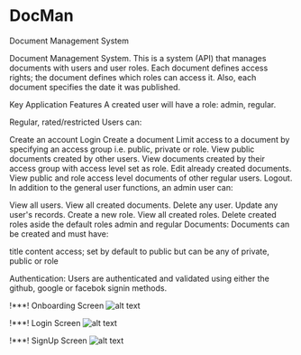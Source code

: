 # DocMan
Document Management System

Document Management System. This is a system (API) that manages documents with users and user roles. Each document defines access rights; the document defines which roles can access it. Also, each document specifies the date it was published.

Key Application Features
A created user will have a role: admin, regular.

Regular, rated/restricted Users can:

Create an account
Login
Create a document
Limit access to a document by specifying an access group i.e. public, private or role.
View public documents created by other users.
View documents created by their access group with access level set as role.
Edit already created documents.
View public and role access level documents of other regular users.
Logout.
In addition to the general user functions, an admin user can:

View all users.
View all created documents.
Delete any user.
Update any user's records.
Create a new role.
View all created roles.
Delete created roles aside the default roles admin and regular
Documents: Documents can be created and must have:

title
content
access; set by default to public but can be any of private, public or role

Authentication: Users are authenticated and validated using either the github, google or facebok signin methods.


!***!
Onboarding Screen
![alt text](https://res.cloudinary.com/dyuuulmg0/image/upload/c_scale,w_375/v1561296051/Simulator_Screen_Shot_-_iPhone_Xs_-_2019-06-23_at_13.27.45.png)

!***!
Login Screen
![alt text](https://res.cloudinary.com/dyuuulmg0/image/upload/c_scale,w_375/v1561296043/Simulator_Screen_Shot_-_iPhone_Xs_-_2019-06-23_at_13.27.58.png)

!***!
SignUp Screen
![alt text](https://res.cloudinary.com/dyuuulmg0/image/upload/c_scale,w_375/v1561296170/Simulator_Screen_Shot_-_iPhone_Xs_-_2019-06-23_at_14.22.34.png)

